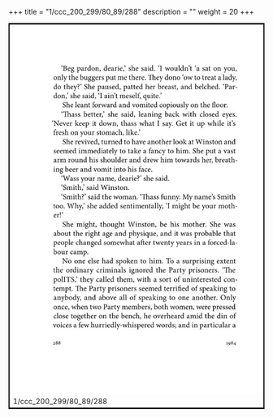 +++
title = "1/ccc_200_299/80_89/288"
description = ""
weight = 20
+++

<table style="border:2px solid black;max-width:800px;max-height:800px;" 
><tr><td><img class="center-fit-jpg"
src="/jpg_/out_jpg_1984__288.jpg"  >1/ccc_200_299/80_89/288</img></td></tr></table>